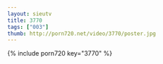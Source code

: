 ```yaml
--- 
layout: sieutv
title: 3770
tags: ["003"]
thumb: http://porn720.net/video/3770/poster.jpg
---
```

{% include porn720 key="3770" %} 
